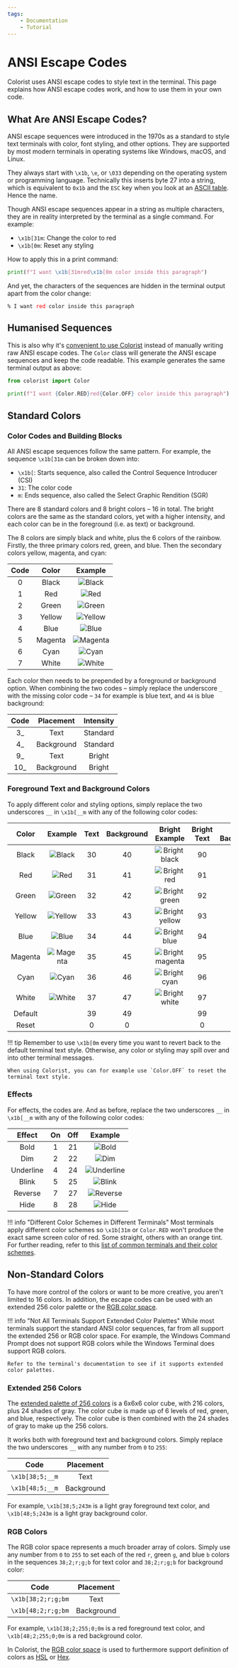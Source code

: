 ```yaml
---
tags:
    - Documentation
    - Tutorial
---
```


# ANSI Escape Codes
Colorist uses ANSI escape codes to style text in the terminal. This page explains how ANSI escape codes work, and how to use them in your own code.

## What Are ANSI Escape Codes?
ANSI escape sequences were introduced in the 1970s as a standard to style text terminals with color, font styling, and other options. They are supported by most modern terminals in operating systems like Windows, macOS, and Linux.

They always start with `\x1b`, `\e`, or `\033` depending on the operating system or programming language. Technically this inserts byte 27 into a string, which is equivalent to `0x1b` and the `ESC` key when you look at an [ASCII table](https://www.asciitable.com). Hence the name.

Though ANSI escape sequences appear in a string as multiple characters, they are in reality interpreted by the terminal as a single command. For example:

* `\x1b[31m`: Change the color to red
* `\x1b[0m`: Reset any styling

How to apply this in a print command:

```python
print(f"I want \x1b[31mred\x1b[0m color inside this paragraph")
```

And yet, the characters of the sequences are hidden in the terminal output apart from the color change:

<pre><code>% I want <font color="red">red</font> color inside this paragraph</code></pre>

## Humanised Sequences
This is also why it's [convenient to use Colorist](../standard-colors/text-foreground.md) instead of manually writing raw ANSI escape codes. The `Color` class will generate the ANSI escape sequences and keep the code readable. This example generates the same terminal output as above:

```python
from colorist import Color

print(f"I want {Color.RED}red{Color.OFF} color inside this paragraph")
```

## Standard Colors
### Color Codes and Building Blocks
All ANSI escape sequences follow the same pattern. For example, the sequence `\x1b[31m` can be broken down into:

* `\x1b[`: Starts sequence, also called the Control Sequence Introducer (CSI)
* `31`: The color code
* `m`: Ends sequence, also called the Select Graphic Rendition (SGR)

There are 8 standard colors and 8 bright colors – 16 in total. The bright colors are the same as the standard colors, yet with a higher intensity, and each color can be in the foreground (i.e. as text) or background.

The 8 colors are simply black and white, plus the 6 colors of the rainbow. Firstly, the three primary colors red, green, and blue. Then the secondary colors yellow, magenta, and cyan:

| Code | Color   | Example |
| :--: | :-----: | :-----: |
| 0    | Black   | ![Black](../../assets/images/colors/black_16x16.png) |
| 1    | Red     | ![Red](../../assets/images/colors/red_16x16.png) |
| 2    | Green   | ![Green](../../assets/images/colors/green_16x16.png) |
| 3    | Yellow  | ![Yellow](../../assets/images/colors/yellow_16x16.png) |
| 4    | Blue    | ![Blue](../../assets/images/colors/blue_16x16.png) |
| 5    | Magenta | ![Magenta](../../assets/images/colors/magenta_16x16.png) |
| 6    | Cyan    | ![Cyan](../../assets/images/colors/cyan_16x16.png) |
| 7    | White   | ![White](../../assets/images/colors/white_16x16.png) |

Each color then needs to be prepended by a foreground or background option. When combining the two codes – simply replace the underscore `_` with the missing color code – `34` for example is blue text, and `44` is blue background:

| Code | Placement  | Intensity |
| :--: | :--------: | :-------: |
| 3_   | Text       | Standard  |
| 4_   | Background | Standard  |
| 9_   | Text       | Bright    |
| 10_  | Background | Bright    |

### Foreground Text and Background Colors
To apply different color and styling options, simply replace the two underscores `__` in `\x1b[__m` with any of the following color codes:

| Color   | Example | Text | Background | Bright Example | Bright Text | Bright Background |
| :-----: | :-----: | :--: | :--------: | :------------: | :---------: | :---------------: |
| Black   | ![Black](../../assets/images/colors/black_16x16.png) | 30 | 40 | ![Bright black](../../assets/images/colors/bright_black_16x16.png) | 90 | 100 |
| Red     | ![Red](../../assets/images/colors/red_16x16.png) | 31 | 41 | ![Bright red](../../assets/images/colors/bright_red_16x16.png) | 91 | 101 |
| Green   | ![Green](../../assets/images/colors/green_16x16.png) | 32 | 42 | ![Bright green](../../assets/images/colors/bright_green_16x16.png) | 92 | 102 |
| Yellow  | ![Yellow](../../assets/images/colors/yellow_16x16.png) | 33 | 43 | ![Bright yellow](../../assets/images/colors/bright_yellow_16x16.png) | 93 | 103 |
| Blue    | ![Blue](../../assets/images/colors/blue_16x16.png) | 34 | 44 | ![Bright blue](../../assets/images/colors/bright_blue_16x16.png) | 94 | 104 |
| Magenta | ![Magenta](../../assets/images/colors/magenta_16x16.png) | 35 | 45 | ![Bright magenta](../../assets/images/colors/bright_magenta_16x16.png) | 95 | 105 |
| Cyan    | ![Cyan](../../assets/images/colors/cyan_16x16.png) | 36 | 46 | ![Bright cyan](../../assets/images/colors/bright_cyan_16x16.png) | 96 | 106 |
| White   | ![White](../../assets/images/colors/white_16x16.png) | 37 | 47 | ![Bright white](../../assets/images/colors/bright_white_16x16.png) | 97 | 107 |
| Default | | 39 | 49 | |  99 | 109 |
| Reset   | | 0 | 0 | | 0 | 0 |

!!! tip
    Remember to use `\x1b[0m` every time you want to revert back to the default terminal text style. Otherwise, any color or styling may spill over and into other terminal messages.

    When using Colorist, you can for example use `Color.OFF` to reset the terminal text style.

### Effects
For effects, the codes are. And as before, replace the two underscores `__` in `\x1b[__m` with any of the following color codes:

| Effect    | On  | Off | Example |
| :-------: | :-: | :-: | :-----: |
| Bold      | 1   | 21  | ![Bold](../../assets/images/examples/effect_map/bold_full_text_140x16.png) |
| Dim       | 2   | 22  | ![Dim](../../assets/images/examples/effect_map/dim_full_text_140x16.png) |
| Underline | 4   | 24  | ![Underline](../../assets/images/examples/effect_map/underline_full_text_140x16.png) |
| Blink     | 5   | 25  | ![Blink](../../assets/images/examples/effect_map/blink_full_text_140x16.gif) |
| Reverse   | 7   | 27  | ![Reverse](../../assets/images/examples/effect_map/reverse_full_text_140x16.png) |
| Hide      | 8   | 28  | ![Hide](../../assets/images/examples/effect_map/hide_full_text_140x16.png) |

!!! info "Different Color Schemes in Different Terminals"
    Most terminals apply different color schemes so `\x1b[31m` or `Color.RED` won't produce the exact same screen color of red. Some straight, others with an orange tint. For further reading, refer to this [list of common terminals and their color schemes](https://en.wikipedia.org/wiki/ANSI_escape_code#3-bit_and_4-bit).

## Non-Standard Colors
To have more control of the colors or want to be more creative, you aren't limited to 16 colors. In addition, the escape codes can be used with an extended 256 color palette or the [RGB color space](../extended-colors/rgb.md).

!!! info "Not All Terminals Support Extended Color Palettes"
    While most terminals support the standard ANSI color sequences, far from all support the extended 256 or RGB color space. For example, the Windows Command Prompt does not support RGB colors while the Windows Terminal does support RGB colors.

    Refer to the terminal's documentation to see if it supports extended color palettes.

### Extended 256 Colors
The [extended palette of 256 colors](https://commons.wikimedia.org/wiki/File:Xterm_256color_chart.svg) is a 6x6x6 color cube, with 216 colors, plus 24 shades of gray. The color cube is made up of 6 levels of red, green, and blue, respectively. The color cube is then combined with the 24 shades of gray to make up the 256 colors.

It works both with foreground text and background colors. Simply replace the two underscores `__` with any number from `0` to `255`:

| Code            | Placement  |
| :-------------: | :--------: |
| `\x1b[38;5;__m` | Text       |
| `\x1b[48;5;__m` | Background |

For example, `\x1b[38;5;243m` is a light gray foreground text color, and `\x1b[48;5;243m` is a light gray background color.

### RGB Colors
The RGB color space represents a much broader array of colors. Simply use any number from `0` to `255` to set each of the red `r`, green `g`, and blue `b` colors in the sequences `38;2;r;g;b` for text color and `38;2;r;g;b` for background color:

| Code               | Placement  |
| :----------------: | :--------: |
| `\x1b[38;2;r;g;bm` | Text       |
| `\x1b[48;2;r;g;bm` | Background |

For example, `\x1b[38;2;255;0;0m` is a red foreground text color, and `\x1b[48;2;255;0;0m` is a red background color.

In Colorist, the [RGB color space](../extended-colors/rgb.md) is used to furthermore support definition of colors as [HSL](../extended-colors/hsl.md) or [Hex](../extended-colors/hex.md).
